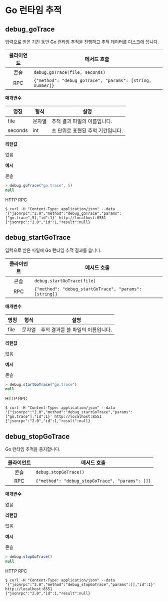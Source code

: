# Go 런타임 추적

## debug_goTrace

입력으로 받은 기간 동안 Go 런타임 추적을 진행하고 추적 데이터를 디스크에 씁니다.

| 클라이언트 | 메서드 호출                                                    |
|:-----:| --------------------------------------------------------- |
|  콘솔   | `debug.goTrace(file, seconds)`                            |
|  RPC  | `{"method": "debug_goTrace", "params": [string, number]}` |

**매개변수**

| 명칭      | 형식  | 설명                  |
| ------- | --- | ------------------- |
| file    | 문자열 | 추적 결과 파일의 이름입니다.    |
| seconds | int | 초 단위로 표현된 추적 기간입니다. |

**리턴값**

없음

**예시**

콘솔
```javascript
> debug.goTrace("go.trace", 5)
null
```
HTTP RPC

```shell
$ curl -H "Content-Type: application/json" --data '{"jsonrpc":"2.0","method":"debug_goTrace","params":["go.trace",5],"id":1}' http://localhost:8551
{"jsonrpc":"2.0","id":1,"result":null}
```


## debug_startGoTrace

입력으로 받은 파일에 Go 런타임 추적 결과를 씁니다.

| 클라이언트 | 메서드 호출                                                 |
|:-----:| ------------------------------------------------------ |
|  콘솔   | `debug.startGoTrace(file)`                             |
|  RPC  | `{"method": "debug_startGoTrace", "params": [string]}` |

**매개변수**

| 명칭   | 형식  | 설명                  |
| ---- | --- | ------------------- |
| file | 문자열 | 추적 결과를 쓸 파일의 이름입니다. |

**리턴값**

없음

**예시**

콘솔
```javascript
> debug.startGoTrace("go.trace")
null
```
HTTP RPC
```shell
$ curl -H "Content-Type: application/json" --data '{"jsonrpc":"2.0","method":"debug_startGoTrace","params":["go.trace"],"id":1}' http://localhost:8551
{"jsonrpc":"2.0","id":1,"result":null}
```


## debug_stopGoTrace

Go 런타임 추적을 중지합니다.

| 클라이언트 | 메서드 호출                                          |
|:-----:| ----------------------------------------------- |
|  콘솔   | `debug.stopGoTrace()`                           |
|  RPC  | `{"method": "debug_stopGoTrace", "params": []}` |

**매개변수**

없음

**리턴값**

없음

**예시**

콘솔
```javascript
> debug.stopGoTrace()
null
```
HTTP RPC
```shell
$ curl -H "Content-Type: application/json" --data '{"jsonrpc":"2.0","method":"debug_stopGoTrace","params":[],"id":1}' http://localhost:8551
{"jsonrpc":"2.0","id":1,"result":null}
```

